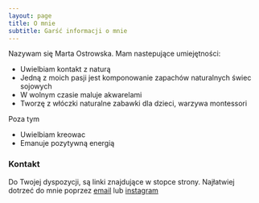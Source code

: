 ```yaml
---
layout: page
title: O mnie
subtitle: Garść informacji o mnie
---
```


Nazywam się Marta Ostrowska. Mam nastepujące umiejętności:

- Uwielbiam kontakt z naturą
- Jedną z moich pasji jest komponowanie zapachów naturalnych świec sojowych
- W wolnym czasie maluje akwarelami
- Tworzę z włóczki naturalne zabawki dla dzieci, warzywa montessori

Poza tym

- Uwielbiam kreowac
- Emanuje pozytywną energią

### Kontakt

Do Twojej dyspozycji, są linki znajdujące w stopce strony. Najłatwiej dotrzeć do mnie poprzez [email](mailto:kontakt@nelma.pl) lub [instagram](@nelmastories)
